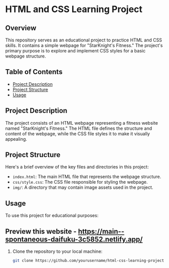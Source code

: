 # HTML and CSS Learning Project

## Overview
This repository serves as an educational project to practice HTML and CSS skills. It contains a simple webpage for "StarKnight's Fitness." The project's primary purpose is to explore and implement CSS styles for a basic webpage structure.

## Table of Contents
- [Project Description](#project-description)
- [Project Structure](#project-structure)
- [Usage](#usage)


## Project Description
The project consists of an HTML webpage representing a fitness website named "StarKnight's Fitness." The HTML file defines the structure and content of the webpage, while the CSS file styles it to make it visually appealing.

## Project Structure
Here's a brief overview of the key files and directories in this project:

- `index.html`: The main HTML file that represents the webpage structure.
- `css/style.css`: The CSS file responsible for styling the webpage.
- `img/`: A directory that may contain image assets used in the project.

## Usage
To use this project for educational purposes:

## Preview this website - https://main--spontaneous-daifuku-3c5852.netlify.app/

1. Clone the repository to your local machine:
   ```bash
   git clone https://github.com/yourusername/html-css-learning-project.git
